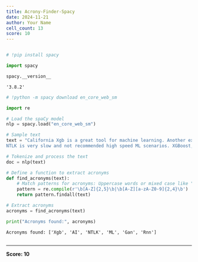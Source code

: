 ```yaml
---
title: Acrony-Finder-Spacy
date: 2024-11-21
author: Your Name
cell_count: 13
score: 10
---
```


```python

```


```python
# !pip install spacy
```


```python
import spacy
```


```python
spacy.__version__
```




    '3.8.2'




```python
# !python -m spacy download en_core_web_sm
```


```python
import re
```


```python
# Load the spaCy model
nlp = spacy.load("en_core_web_sm")
```


```python
# Sample text
text = "California Xgb is a great tool for machine learning. Another example is AI. \
NTLK is very slow and not recommended high speed ML scenarios. XGBoost, Claude, PrettyMetrics, Rl, Gan, Rnn"
```


```python
# Tokenize and process the text
doc = nlp(text)
```


```python
# Define a function to extract acronyms
def find_acronyms(text):
    # Match patterns for acronyms: Uppercase words or mixed case like "Xgb"
    pattern = re.compile(r'\b[A-Z]{2,5}\b|\b[A-Z][a-zA-Z0-9]{2,4}\b')
    return pattern.findall(text)
```


```python
# Extract acronyms
acronyms = find_acronyms(text)
```


```python
print("Acronyms found:", acronyms)
```

    Acronyms found: ['Xgb', 'AI', 'NTLK', 'ML', 'Gan', 'Rnn']



```python

```


---
**Score: 10**